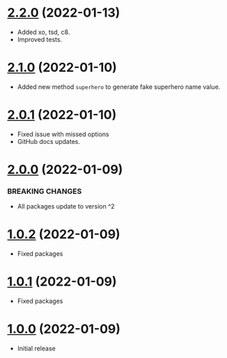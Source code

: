 <a name="2.2.0"></a>
# [2.2.0](https://github.com/faker-javascript/faker) (2022-01-13)
* Added xo, tsd, c8.
* Improved tests.

<a name="2.1.0"></a>
# [2.1.0](https://github.com/faker-javascript/faker) (2022-01-10)
* Added new method `superhero` to generate fake superhero name value.

<a name="2.0.1"></a>
# [2.0.1](https://github.com/faker-javascript/faker) (2022-01-10)
* Fixed issue with missed options
* GitHub docs updates.

<a name="2.0.0"></a>
# [2.0.0](https://github.com/faker-javascript/faker) (2022-01-09)

### BREAKING CHANGES

* All packages update to version ^2

<a name="1.0.2"></a>
# [1.0.2](https://github.com/faker-javascript/faker) (2022-01-09)
* Fixed packages

<a name="1.0.1"></a>
# [1.0.1](https://github.com/faker-javascript/faker) (2022-01-09)
* Fixed packages

<a name="1.0.0"></a>
# [1.0.0](https://github.com/faker-javascript/faker) (2022-01-09)
* Initial release
